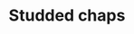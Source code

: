 ---
layout: item
title: Studded chaps
item-id: 1097
datatable: true
id: 1097
name: "Studded chaps"
members: false
lowalch: 300
highalch: 450
examine: "Those studs should provide a bit more protection."
monsters:
  - id: 4096
    name: "Archer"
    members: true
    combat_level: 42
    wiki_url: "https://oldschool.runescape.wiki/w/Archer_(Burthorpe)"
    drops:
      - quantity: "1"
        rarity: 0.0703125
        drop_requirements: null
---